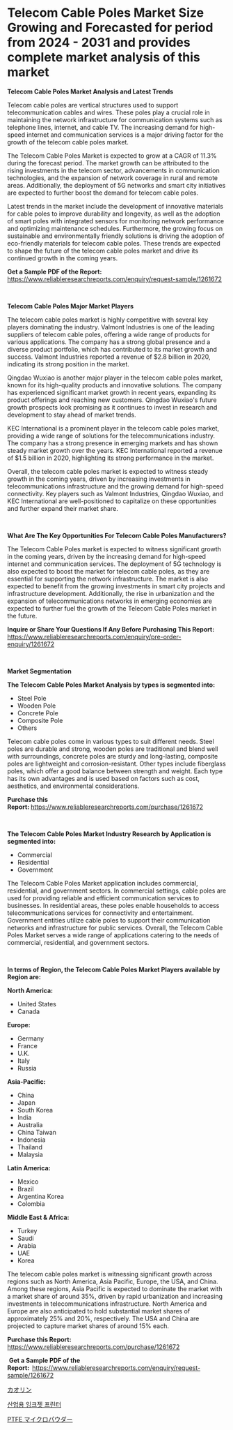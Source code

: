 <p><h1>Telecom Cable Poles Market Size Growing and Forecasted for period from 2024 - 2031 and provides complete market analysis of this market</h1></p><p><strong>Telecom Cable Poles Market Analysis and Latest Trends</strong></p>
<p><p>Telecom cable poles are vertical structures used to support telecommunication cables and wires. These poles play a crucial role in maintaining the network infrastructure for communication systems such as telephone lines, internet, and cable TV. The increasing demand for high-speed internet and communication services is a major driving factor for the growth of the telecom cable poles market.</p><p>The Telecom Cable Poles Market is expected to grow at a CAGR of 11.3% during the forecast period. The market growth can be attributed to the rising investments in the telecom sector, advancements in communication technologies, and the expansion of network coverage in rural and remote areas. Additionally, the deployment of 5G networks and smart city initiatives are expected to further boost the demand for telecom cable poles.</p><p>Latest trends in the market include the development of innovative materials for cable poles to improve durability and longevity, as well as the adoption of smart poles with integrated sensors for monitoring network performance and optimizing maintenance schedules. Furthermore, the growing focus on sustainable and environmentally friendly solutions is driving the adoption of eco-friendly materials for telecom cable poles. These trends are expected to shape the future of the telecom cable poles market and drive its continued growth in the coming years.</p></p>
<p><strong>Get a Sample PDF of the Report:&nbsp;</strong> <a href="https://www.reliableresearchreports.com/enquiry/request-sample/1261672">https://www.reliableresearchreports.com/enquiry/request-sample/1261672</a></p>
<p>&nbsp;</p>
<p><strong>Telecom Cable Poles Major Market Players</strong></p>
<p><p>The telecom cable poles market is highly competitive with several key players dominating the industry. Valmont Industries is one of the leading suppliers of telecom cable poles, offering a wide range of products for various applications. The company has a strong global presence and a diverse product portfolio, which has contributed to its market growth and success. Valmont Industries reported a revenue of $2.8 billion in 2020, indicating its strong position in the market.</p><p>Qingdao Wuxiao is another major player in the telecom cable poles market, known for its high-quality products and innovative solutions. The company has experienced significant market growth in recent years, expanding its product offerings and reaching new customers. Qingdao Wuxiao's future growth prospects look promising as it continues to invest in research and development to stay ahead of market trends.</p><p>KEC International is a prominent player in the telecom cable poles market, providing a wide range of solutions for the telecommunications industry. The company has a strong presence in emerging markets and has shown steady market growth over the years. KEC International reported a revenue of $1.5 billion in 2020, highlighting its strong performance in the market.</p><p>Overall, the telecom cable poles market is expected to witness steady growth in the coming years, driven by increasing investments in telecommunications infrastructure and the growing demand for high-speed connectivity. Key players such as Valmont Industries, Qingdao Wuxiao, and KEC International are well-positioned to capitalize on these opportunities and further expand their market share.</p></p>
<p>&nbsp;</p>
<p><strong>What Are The Key Opportunities For Telecom Cable Poles Manufacturers?</strong></p>
<p><p>The Telecom Cable Poles market is expected to witness significant growth in the coming years, driven by the increasing demand for high-speed internet and communication services. The deployment of 5G technology is also expected to boost the market for telecom cable poles, as they are essential for supporting the network infrastructure. The market is also expected to benefit from the growing investments in smart city projects and infrastructure development. Additionally, the rise in urbanization and the expansion of telecommunications networks in emerging economies are expected to further fuel the growth of the Telecom Cable Poles market in the future.</p></p>
<p><strong>Inquire or Share Your Questions If Any Before Purchasing This Report:</strong> <a href="https://www.reliableresearchreports.com/enquiry/pre-order-enquiry/1261672">https://www.reliableresearchreports.com/enquiry/pre-order-enquiry/1261672</a></p>
<p>&nbsp;</p>
<p><strong>Market Segmentation</strong></p>
<p><strong>The Telecom Cable Poles Market Analysis by types is segmented into:</strong></p>
<p><ul><li>Steel Pole</li><li>Wooden Pole</li><li>Concrete Pole</li><li>Composite Pole</li><li>Others</li></ul></p>
<p><p>Telecom cable poles come in various types to suit different needs. Steel poles are durable and strong, wooden poles are traditional and blend well with surroundings, concrete poles are sturdy and long-lasting, composite poles are lightweight and corrosion-resistant. Other types include fiberglass poles, which offer a good balance between strength and weight. Each type has its own advantages and is used based on factors such as cost, aesthetics, and environmental considerations.</p></p>
<p><strong>Purchase this Report:&nbsp;</strong><a href="https://www.reliableresearchreports.com/purchase/1261672">https://www.reliableresearchreports.com/purchase/1261672</a></p>
<p>&nbsp;</p>
<p><strong>The Telecom Cable Poles Market Industry Research by Application is segmented into:</strong></p>
<p><ul><li>Commercial</li><li>Residential</li><li>Government</li></ul></p>
<p><p>The Telecom Cable Poles Market application includes commercial, residential, and government sectors. In commercial settings, cable poles are used for providing reliable and efficient communication services to businesses. In residential areas, these poles enable households to access telecommunications services for connectivity and entertainment. Government entities utilize cable poles to support their communication networks and infrastructure for public services. Overall, the Telecom Cable Poles Market serves a wide range of applications catering to the needs of commercial, residential, and government sectors.</p></p>
<p>&nbsp;</p>
<p><strong>In terms of Region, the Telecom Cable Poles Market Players available by Region are:</strong></p>
<p>
    <p> <strong> North America: </strong>
        <ul>
            <li>United States</li>
            <li>Canada</li>
        </ul>
        </p> 
    <p> <strong> Europe: </strong>
        <ul>
            <li>Germany</li>
            <li>France</li>
            <li>U.K.</li>
            <li>Italy</li>
            <li>Russia</li>
        </ul>
        </p> 
    <p> <strong> Asia-Pacific: </strong>
        <ul>
            <li>China</li>
            <li>Japan</li>
            <li>South Korea</li>
            <li>India</li>
            <li>Australia</li>
            <li>China Taiwan</li>
            <li>Indonesia</li>
            <li>Thailand</li>
            <li>Malaysia</li>
        </ul>
        </p> 
    <p> <strong> Latin America: </strong>
        <ul>
            <li>Mexico</li>
            <li>Brazil</li>
            <li>Argentina Korea</li>
            <li>Colombia</li>
        </ul>
        </p> 
    <p> <strong> Middle East & Africa: </strong>
        <ul>
            <li>Turkey</li>
            <li>Saudi</li>
            <li>Arabia</li>
            <li>UAE</li>
            <li>Korea</li>
        </ul>
    </p>
    </p>
<p><p>The telecom cable poles market is witnessing significant growth across regions such as North America, Asia Pacific, Europe, the USA, and China. Among these regions, Asia Pacific is expected to dominate the market with a market share of around 35%, driven by rapid urbanization and increasing investments in telecommunications infrastructure. North America and Europe are also anticipated to hold substantial market shares of approximately 25% and 20%, respectively. The USA and China are projected to capture market shares of around 15% each.</p></p>
<p><strong>Purchase this Report: </strong><a href="https://www.reliableresearchreports.com/purchase/1261672">https://www.reliableresearchreports.com/purchase/1261672</a></p>
<p>&nbsp;<strong>Get a Sample PDF of the Report:&nbsp;&nbsp;</strong><a href="https://www.reliableresearchreports.com/enquiry/request-sample/1261672">https://www.reliableresearchreports.com/enquiry/request-sample/1261672</a></p>
<p><strong></strong></p>
<p><p><a href="https://github.com/Calvi3ynJerde867/Market-Research-Report-List-1/blob/main/289063816720.md">カオリン</a></p><p><a href="https://github.com/RichardLueilwitz787/Market-Research-Report-List-1/blob/main/702596215699.md">산업용 잉크젯 프린터</a></p><p><a href="https://github.com/JacksonWiza1924/Market-Research-Report-List-1/blob/main/333754816721.md">PTFE マイクロパウダー</a></p></p>